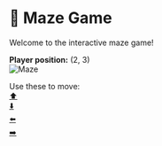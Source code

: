 # 🧩 Maze Game  
Welcome to the interactive maze game!

**Player position:** (2, 3)  
![Maze](https://recognize-instructor-criteria-other.trycloudflare.com/images/pos_2_3.png?t=1760504401058)

Use these to move:  
[⬆️](https://recognize-instructor-criteria-other.trycloudflare.com/move/2_3_w)  
[⬇️](https://recognize-instructor-criteria-other.trycloudflare.com/move/2_3_s)  
[⬅️](https://recognize-instructor-criteria-other.trycloudflare.com/move/2_3_a)  
[➡️](https://recognize-instructor-criteria-other.trycloudflare.com/move/2_3_d)
